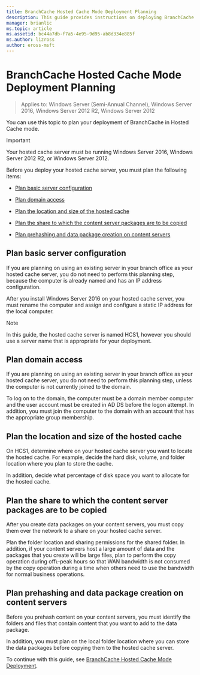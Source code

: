 ```yaml
---
title: BranchCache Hosted Cache Mode Deployment Planning
description: This guide provides instructions on deploying BranchCache in hosted cache mode on computers running Windows Server 2016 and Windows 10
manager: brianlic
ms.topic: article
ms.assetid: bc44a7db-f7a5-4e95-9d95-ab8d334e885f
ms.author: lizross
author: eross-msft
---
```


# BranchCache Hosted Cache Mode Deployment Planning

>Applies to: Windows Server (Semi-Annual Channel), Windows Server 2016, Windows Server 2012 R2, Windows Server 2012

You can use this topic to plan your deployment of BranchCache in Hosted Cache mode.

>[!IMPORTANT]
>Your hosted cache server must be running Windows Server 2016, Windows Server 2012 R2, or Windows Server 2012.

Before you deploy your hosted cache server, you must plan the following items:

- [Plan basic server configuration](#bkmk_basic)

- [Plan domain access](#bkmk_domain)

- [Plan the location and size of the hosted cache](#bkmk_cachelocation)

- [Plan the share to which the content server packages are to be copied](#bkmk_package)

- [Plan prehashing and data package creation on content servers](#bkmk_prehash)

## <a name="bkmk_basic"></a>Plan basic server configuration

If you are planning on using an existing server in your branch office as your hosted cache server, you do not need to perform this planning step, because the computer is already named and has an IP address configuration.

After you install Windows Server 2016 on your hosted cache server, you must rename the computer and assign and configure a static IP address for the local computer.

>[!NOTE]
>In this guide, the hosted cache server is named HCS1, however you should use a server name that is appropriate for your deployment.

## <a name="bkmk_domain"></a>Plan domain access

If you are planning on using an existing server in your branch office as your hosted cache server, you do not need to perform this planning step, unless the computer is not currently joined to the domain.

To log on to the domain, the computer must be a domain member computer and the user account must be created in AD DS before the logon attempt. In addition, you must join the computer to the domain with an account that has the appropriate group membership.

## <a name="bkmk_cachelocation"></a>Plan the location and size of the hosted cache

On HCS1, determine where on your hosted cache server you want to locate the hosted cache. For example, decide the hard disk, volume, and folder location where you plan to store the cache.

In addition, decide what percentage of disk space you want to allocate for the hosted cache.

## <a name="bkmk_package"></a>Plan the share to which the content server packages are to be copied

After you create data packages on your content servers, you must copy them over the network to a share on your hosted cache server.

Plan the folder location and sharing permissions for the shared folder. In addition, if your content servers host a large amount of data and the packages that you create will be large files, plan to perform the copy operation during off\–peak hours so that WAN bandwidth is not consumed by the copy operation during a time when others need to use the bandwidth for normal business operations.

## <a name="bkmk_prehash"></a>Plan prehashing and data package creation on content servers

Before you prehash content on your content servers, you must identify the folders and files that contain content that you want to add to the data package.

In addition, you must plan on the local folder location where you can store the data packages before copying them to the hosted cache server.

To continue with this guide, see [BranchCache Hosted Cache Mode Deployment](4-Bc-Hcm-Deployment.md).
